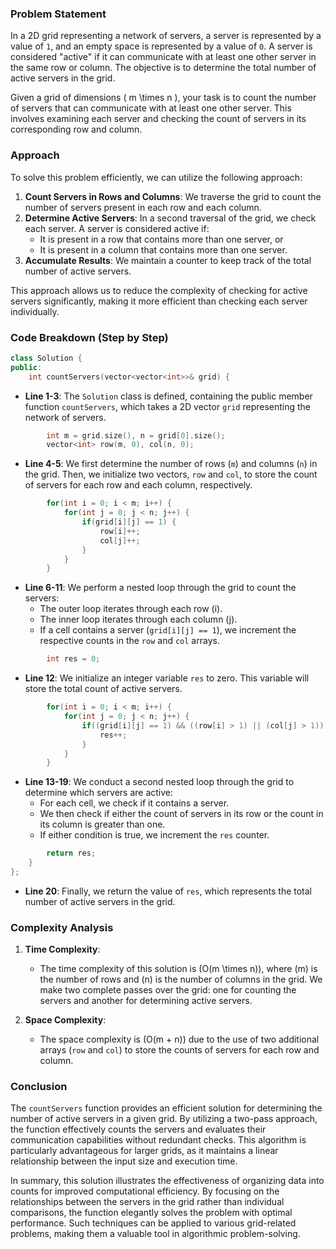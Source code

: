 

### Problem Statement
In a 2D grid representing a network of servers, a server is represented by a value of `1`, and an empty space is represented by a value of `0`. A server is considered "active" if it can communicate with at least one other server in the same row or column. The objective is to determine the total number of active servers in the grid.

Given a grid of dimensions \( m \times n \), your task is to count the number of servers that can communicate with at least one other server. This involves examining each server and checking the count of servers in its corresponding row and column.

### Approach
To solve this problem efficiently, we can utilize the following approach:

1. **Count Servers in Rows and Columns**: We traverse the grid to count the number of servers present in each row and each column.
2. **Determine Active Servers**: In a second traversal of the grid, we check each server. A server is considered active if:
   - It is present in a row that contains more than one server, or
   - It is present in a column that contains more than one server.
3. **Accumulate Results**: We maintain a counter to keep track of the total number of active servers.

This approach allows us to reduce the complexity of checking for active servers significantly, making it more efficient than checking each server individually.

### Code Breakdown (Step by Step)

```cpp
class Solution {
public:
    int countServers(vector<vector<int>>& grid) {
```
- **Line 1-3**: The `Solution` class is defined, containing the public member function `countServers`, which takes a 2D vector `grid` representing the network of servers.

```cpp
        int m = grid.size(), n = grid[0].size();
        vector<int> row(m, 0), col(n, 0);
```
- **Line 4-5**: We first determine the number of rows (`m`) and columns (`n`) in the grid. Then, we initialize two vectors, `row` and `col`, to store the count of servers for each row and each column, respectively.

```cpp
        for(int i = 0; i < m; i++) {
            for(int j = 0; j < n; j++) {
                if(grid[i][j] == 1) {
                    row[i]++;
                    col[j]++;
                }
            }
        }
```
- **Line 6-11**: We perform a nested loop through the grid to count the servers:
  - The outer loop iterates through each row \(i\).
  - The inner loop iterates through each column \(j\).
  - If a cell contains a server (`grid[i][j] == 1`), we increment the respective counts in the `row` and `col` arrays.

```cpp
        int res = 0;
```
- **Line 12**: We initialize an integer variable `res` to zero. This variable will store the total count of active servers.

```cpp
        for(int i = 0; i < m; i++) {
            for(int j = 0; j < n; j++) {
                if((grid[i][j] == 1) && ((row[i] > 1) || (col[j] > 1))) {
                    res++;
                }
            }
        }
```
- **Line 13-19**: We conduct a second nested loop through the grid to determine which servers are active:
  - For each cell, we check if it contains a server.
  - We then check if either the count of servers in its row or the count in its column is greater than one.
  - If either condition is true, we increment the `res` counter.

```cpp
        return res;
    }
};
```
- **Line 20**: Finally, we return the value of `res`, which represents the total number of active servers in the grid.

### Complexity Analysis
1. **Time Complexity**:
   - The time complexity of this solution is \(O(m \times n)\), where \(m\) is the number of rows and \(n\) is the number of columns in the grid. We make two complete passes over the grid: one for counting the servers and another for determining active servers.

2. **Space Complexity**:
   - The space complexity is \(O(m + n)\) due to the use of two additional arrays (`row` and `col`) to store the counts of servers for each row and column.

### Conclusion
The `countServers` function provides an efficient solution for determining the number of active servers in a given grid. By utilizing a two-pass approach, the function effectively counts the servers and evaluates their communication capabilities without redundant checks. This algorithm is particularly advantageous for larger grids, as it maintains a linear relationship between the input size and execution time.

In summary, this solution illustrates the effectiveness of organizing data into counts for improved computational efficiency. By focusing on the relationships between the servers in the grid rather than individual comparisons, the function elegantly solves the problem with optimal performance. Such techniques can be applied to various grid-related problems, making them a valuable tool in algorithmic problem-solving.